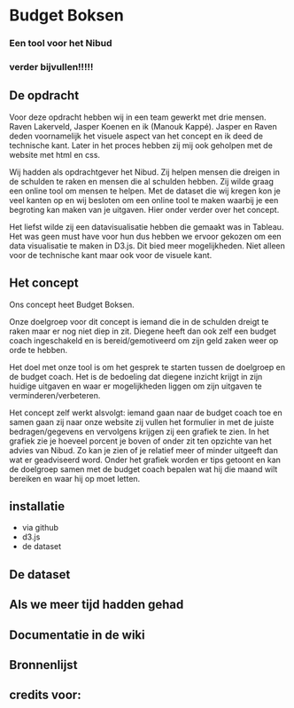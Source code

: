 # Budget Boksen 
### Een tool voor het Nibud 

### verder bijvullen!!!!! 

## De opdracht 
Voor deze opdracht hebben wij in een team gewerkt met drie mensen. Raven Lakerveld, Jasper Koenen en ik (Manouk Kappé). Jasper en Raven deden voornamelijk het visuele aspect van het concept en ik deed de technische kant. Later in het proces hebben zij mij ook geholpen met de website met html en css. 

Wij hadden als opdrachtgever het Nibud. Zij helpen mensen die dreigen in de schulden te raken en mensen die al schulden hebben. 
Zij wilde graag een online tool om mensen te helpen. Met de dataset die wij kregen kon je veel kanten op en wij besloten om een online tool te maken waarbij je een begroting kan maken van je uitgaven. Hier onder verder over het concept. 

Het liefst wilde zij een datavisualisatie hebben die gemaakt was in Tableau. Het was geen must have voor hun dus hebben we ervoor gekozen om een data visualisatie te maken in D3.js. Dit bied meer mogelijkheden. Niet alleen voor de technische kant maar ook voor de visuele kant. 

## Het concept 
Ons concept heet Budget Boksen.

Onze doelgroep voor dit concept is iemand die in de schulden dreigt te raken maar er nog niet diep in zit. Diegene heeft dan ook zelf een budget coach ingeschakeld en is bereid/gemotiveerd om zijn geld zaken weer op orde te hebben. 

Het doel met onze tool is om het gesprek te starten tussen de doelgroep en de budget coach. Het is de bedoeling dat diegene inzicht krijgt in zijn huidige uitgaven en waar er mogelijkheden liggen om zijn uitgaven te verminderen/verbeteren. 

Het concept zelf werkt alsvolgt: iemand gaan naar de budget coach toe en samen gaan zij naar onze website zij vullen het formulier in met de juiste bedragen/gegevens en vervolgens krijgen zij een grafiek te zien. In het grafiek zie je hoeveel porcent je boven of onder zit ten opzichte van het advies van Nibud. Zo kan je zien of je relatief meer of minder uitgeeft dan wat er geadviseerd word. Onder het grafiek worden er tips getoont en kan de doelgroep samen met de budget coach bepalen wat hij die maand wilt bereiken en waar hij op moet letten. 

## installatie 
- via github 
- d3.js
- de dataset 

## De dataset 

## Als we meer tijd hadden gehad

## Documentatie in de wiki

## Bronnenlijst

## credits voor: 

